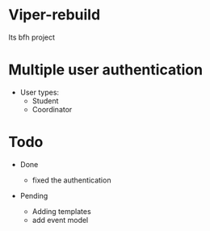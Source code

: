 # Viper-rebuild

Its bfh project 

# Multiple user authentication 
* User types:
  - Student 
  - Coordinator


# Todo
* Done
  - fixed the authentication
 
* Pending
  - Adding templates
  - add event model
  
